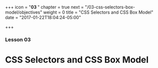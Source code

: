 +++
icon = "<b>03 </b>"
chapter = true
next = "/03-css-selectors-box-model/objectives"
weight = 0
title = "CSS Selectors and CSS Box Model"
date = "2017-01-22T18:04:24-05:00"

+++

### Lesson 03

# CSS Selectors and CSS Box Model
